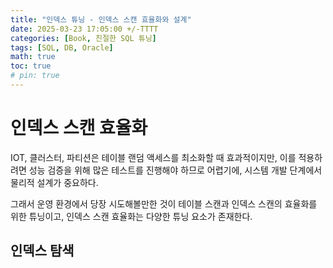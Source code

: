 ```yaml
---
title: "인덱스 튜닝 - 인덱스 스캔 효율화와 설계"
date: 2025-03-23 17:05:00 +/-TTTT
categories: [Book, 친절한 SQL 튜닝]
tags: [SQL, DB, Oracle]
math: true
toc: true
# pin: true
---
```

# 인덱스 스캔 효율화
IOT, 클러스터, 파티션은 테이블 랜덤 액세스를 최소화할 때 효과적이지만, 이를 적용하려면 성능 검증을 위해 많은 테스트를 진행해야 하므로 어렵기에, 시스템 개발 단계에서 물리적 설계가 중요하다.  
  
그래서 운영 환경에서 당장 시도해볼만한 것이 테이블 스캔과 인덱스 스캔의 효율화를 위한 튜닝이고, 인덱스 스캔 효율화는 다양한 튜닝 요소가 존재한다.  
  
## 인덱스 탐색
